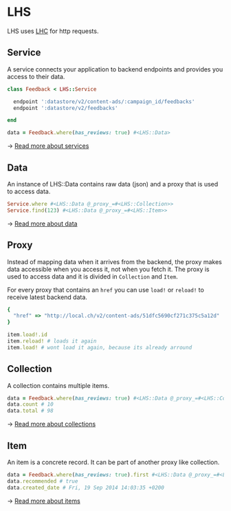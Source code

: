 LHS
===

LHS uses [LHC](//github.com/local-ch/LHC) for http requests.

## Service
A service connects your application to backend endpoints and provides you access to their data.

```ruby
class Feedback < LHS::Service

  endpoint ':datastore/v2/content-ads/:campaign_id/feedbacks'
  endpoint ':datastore/v2/feedbacks'

end

data = Feedback.where(has_reviews: true) #<LHS::Data>
```

→ [Read more about services](docs/services.md)

## Data
An instance of LHS::Data contains raw data (json) and a proxy that is used to access data.

```ruby
Service.where #<LHS::Data @_proxy_=#<LHS::Collection>>
Service.find(123) #<LHS::Data @_proxy_=#<LHS::Item>>
```

→ [Read more about data](docs/data.md)

## Proxy
Instead of mapping data when it arrives from the backend, the proxy makes data accessible when you access it, not when you fetch it. The proxy is used to access data and it is divided in `Collection` and `Item`. 

For every proxy that contains an `href` you can use `load!` or `reload!` to receive latest backend data.

```ruby
{
  "href" => "http://local.ch/v2/content-ads/51dfc5690cf271c375c5a12d"
}

item.load!.id
item.reload! # loads it again
item.load! # wont load it again, because its already arround
```

## Collection
A collection contains multiple items.

```ruby
data = Feedback.where(has_reviews: true) #<LHS::Data @_proxy_=#<LHS::Collection>>
data.count # 10
data.total # 98
```

→ [Read more about collections](docs/collections.md)

## Item
An item is a concrete record. It can be part of another proxy like collection.

```ruby
data = Feedback.where(has_reviews: true).first #<LHS::Data @_proxy_=#<LHS::Item>>
data.recommended # true
data.created_date # Fri, 19 Sep 2014 14:03:35 +0200
```

→ [Read more about items](docs/items.md)
